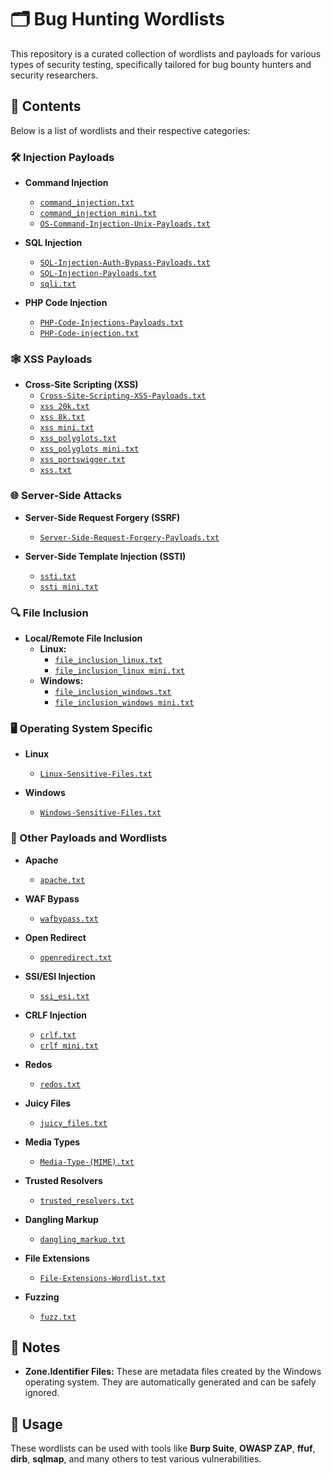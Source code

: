 # 🗂️ Bug Hunting Wordlists

This repository is a curated collection of wordlists and payloads for various types of security testing, specifically tailored for bug bounty hunters and security researchers.

## 📁 Contents

Below is a list of wordlists and their respective categories:

### 🛠️ Injection Payloads

- **Command Injection**
  - [`command_injection.txt`](Wordlist/command_injection.txt)
  - [`command_injection mini.txt`](command_injection%20mini.txt)
  - [`OS-Command-Injection-Unix-Payloads.txt`](OS-Command-Injection-Unix-Payloads.txt)

- **SQL Injection**
  - [`SQL-Injection-Auth-Bypass-Payloads.txt`](SQL-Injection-Auth-Bypass-Payloads.txt)
  - [`SQL-Injection-Payloads.txt`](SQL-Injection-Payloads.txt)
  - [`sqli.txt`](sqli.txt)

- **PHP Code Injection**
  - [`PHP-Code-Injections-Payloads.txt`](PHP-Code-Injections-Payloads.txt)
  - [`PHP-Code-injection.txt`](PHP-Code-injection.txt)

### 🕸️ XSS Payloads

- **Cross-Site Scripting (XSS)**
  - [`Cross-Site-Scripting-XSS-Payloads.txt`](Cross-Site-Scripting-XSS-Payloads.txt)
  - [`xss 20k.txt`](xss%2020k.txt)
  - [`xss 8k.txt`](xss%208k.txt)
  - [`xss mini.txt`](xss%20mini.txt)
  - [`xss_polyglots.txt`](xss_polyglots.txt)
  - [`xss_polyglots mini.txt`](xss_polyglots%20mini.txt)
  - [`xss_portswigger.txt`](xss_portswigger.txt)
  - [`xss.txt`](xss.txt)

### 🌐 Server-Side Attacks

- **Server-Side Request Forgery (SSRF)**
  - [`Server-Side-Request-Forgery-Payloads.txt`](Server-Side-Request-Forgery-Payloads.txt)

- **Server-Side Template Injection (SSTI)**
  - [`ssti.txt`](ssti.txt)
  - [`ssti mini.txt`](ssti%20mini.txt)

### 🔍 File Inclusion

- **Local/Remote File Inclusion**
  - **Linux:**
    - [`file_inclusion_linux.txt`](file_inclusion_linux.txt)
    - [`file_inclusion_linux mini.txt`](file_inclusion_linux%20mini.txt)
  - **Windows:**
    - [`file_inclusion_windows.txt`](file_inclusion_windows.txt)
    - [`file_inclusion_windows mini.txt`](file_inclusion_windows%20mini.txt)

### 🖥️ Operating System Specific

- **Linux**
  - [`Linux-Sensitive-Files.txt`](Linux-Sensitive-Files.txt)

- **Windows**
  - [`Windows-Sensitive-Files.txt`](Windows-Sensitive-Files.txt)

### 📂 Other Payloads and Wordlists

- **Apache**
  - [`apache.txt`](apache.txt)

- **WAF Bypass**
  - [`wafbypass.txt`](wafbypass.txt)

- **Open Redirect**
  - [`openredirect.txt`](openredirect.txt)

- **SSI/ESI Injection**
  - [`ssi_esi.txt`](ssi_esi.txt)

- **CRLF Injection**
  - [`crlf.txt`](crlf.txt)
  - [`crlf mini.txt`](crlf%20mini.txt)

- **Redos**
  - [`redos.txt`](redos.txt)

- **Juicy Files**
  - [`juicy_files.txt`](juicy_files.txt)

- **Media Types**
  - [`Media-Type-(MIME).txt`](Media-Type-(MIME).txt)

- **Trusted Resolvers**
  - [`trusted_resolvers.txt`](trusted_resolvers.txt)

- **Dangling Markup**
  - [`dangling_markup.txt`](dangling_markup.txt)

- **File Extensions**
  - [`File-Extensions-Wordlist.txt`](File-Extensions-Wordlist.txt)

- **Fuzzing**
  - [`fuzz.txt`](fuzz.txt)

## 📝 Notes

- **Zone.Identifier Files:** These are metadata files created by the Windows operating system. They are automatically generated and can be safely ignored.

## 📜 Usage

These wordlists can be used with tools like **Burp Suite**, **OWASP ZAP**, **ffuf**, **dirb**, **sqlmap**, and many others to test various vulnerabilities.
